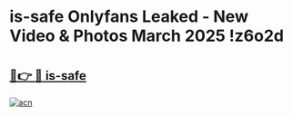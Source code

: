 # is-safe Onlyfans Leaked - New Video & Photos March 2025 !z6o2d

# <h2><a href="https://pv6cfu.iuczelnia.edu.pl?title=is-safe&ref=z6o2d">🔗👉 🔴 is-safe</a></h2>

[![acn](https://github.com/user-attachments/assets/0f9c940e-d8b0-45ae-aac7-cd30a18b3e1c)](https://pv6cfu.iuczelnia.edu.pl?title=is-safe&ref=z6o2d)

